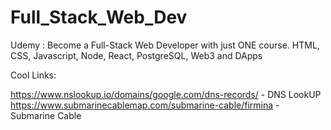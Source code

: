 # Full_Stack_Web_Dev
Udemy : Become a Full-Stack Web Developer with just ONE course. HTML, CSS, Javascript, Node, React, PostgreSQL, Web3 and DApps


Cool Links:

https://www.nslookup.io/domains/google.com/dns-records/ - DNS LookUP
https://www.submarinecablemap.com/submarine-cable/firmina - Submarine Cable














